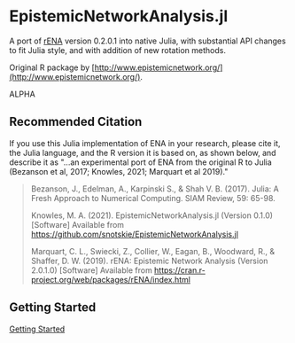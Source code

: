 # EpistemicNetworkAnalysis.jl

A port of [rENA](https://rdrr.io/cran/rENA/) version 0.2.0.1 into native Julia, with substantial API changes to fit Julia style, and with addition of new rotation methods.

Original R package by [http://www.epistemicnetwork.org/](http://www.epistemicnetwork.org/).

ALPHA

## Recommended Citation

If you use this Julia implementation of ENA in your research, please cite it, the Julia language, and the R version it is based on, as shown below, and describe it as "...an experimental port of ENA from the original R to Julia (Bezanson et al, 2017; Knowles, 2021; Marquart et al 2019)."

> Bezanson, J., Edelman, A., Karpinski S., & Shah V. B. (2017). Julia: A Fresh Approach to Numerical Computing. SIAM Review, 59: 65-98.
> 
> Knowles, M. A. (2021). EpistemicNetworkAnalysis.jl (Version 0.1.0) \[Software\] Available from https://github.com/snotskie/EpistemicNetworkAnalysis.jl
> 
> Marquart, C. L., Swiecki, Z., Collier, W., Eagan, B., Woodward, R., & Shaffer, D. W. (2019). rENA: Epistemic Network Analysis (Version 2.0.1.0) \[Software\] Available from https://cran.r-project.org/web/packages/rENA/index.html

## Getting Started

[Getting Started](https://htmlpreview.github.io/?https://github.com/snotskie/EpistemicNetworkAnalysis.jl/blob/master/docs/GettingStarted.html)
